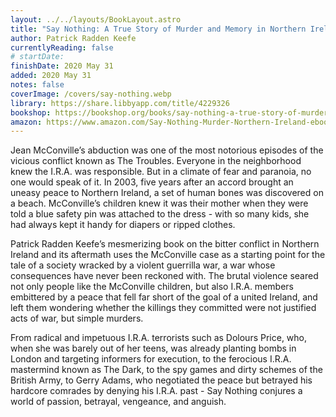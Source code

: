 ```yaml
---
layout: ../../layouts/BookLayout.astro
title: "Say Nothing: A True Story of Murder and Memory in Northern Ireland"
author: Patrick Radden Keefe
currentlyReading: false
# startDate:
finishDate: 2020 May 31
added: 2020 May 31
notes: false
coverImage: /covers/say-nothing.webp
library: https://share.libbyapp.com/title/4229326
bookshop: https://bookshop.org/books/say-nothing-a-true-story-of-murder-and-memory-in-northern-ireland/9780307279286
amazon: https://www.amazon.com/Say-Nothing-Murder-Northern-Ireland-ebook/dp/B07CWGBK5K
---
```


Jean McConville’s abduction was one of the most notorious episodes of the vicious conflict known as The Troubles. Everyone in the neighborhood knew the I.R.A. was responsible. But in a climate of fear and paranoia, no one would speak of it. In 2003, five years after an accord brought an uneasy peace to Northern Ireland, a set of human bones was discovered on a beach. McConville’s children knew it was their mother when they were told a blue safety pin was attached to the dress - with so many kids, she had always kept it handy for diapers or ripped clothes.

Patrick Radden Keefe’s mesmerizing book on the bitter conflict in Northern Ireland and its aftermath uses the McConville case as a starting point for the tale of a society wracked by a violent guerrilla war, a war whose consequences have never been reckoned with. The brutal violence seared not only people like the McConville children, but also I.R.A. members embittered by a peace that fell far short of the goal of a united Ireland, and left them wondering whether the killings they committed were not justified acts of war, but simple murders.

From radical and impetuous I.R.A. terrorists such as Dolours Price, who, when she was barely out of her teens, was already planting bombs in London and targeting informers for execution, to the ferocious I.R.A. mastermind known as The Dark, to the spy games and dirty schemes of the British Army, to Gerry Adams, who negotiated the peace but betrayed his hardcore comrades by denying his I.R.A. past - Say Nothing conjures a world of passion, betrayal, vengeance, and anguish.

<!-- ### Notes & Highlights -->
